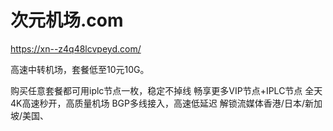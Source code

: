 # 次元机场.com
https://xn--z4q48lcvpeyd.com/

高速中转机场，套餐低至10元10G。 

购买任意套餐都可用iplc节点一枚，稳定不掉线
畅享更多VIP节点+IPLC节点
全天4K高速秒开，高质量机场
BGP多线接入，高速低延迟
解锁流媒体香港/日本/新加坡/美国、
